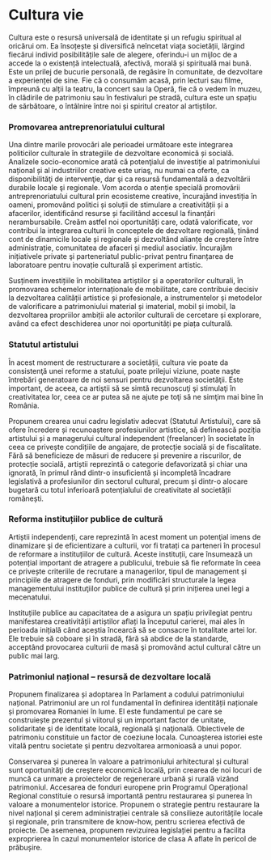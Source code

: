 # Cultura vie
Cultura este o resursă universală de identitate și un refugiu spiritual al oricărui om. Ea însoțește și diversifică neîncetat viața societății, lărgind fiecărui individ posibilitățile sale de alegere, oferindu-i un mijloc de a accede la o existență intelectuală, afectivă, morală și spirituală mai bună. Este un prilej de bucurie personală, de regăsire în comunitate, de dezvoltare a experienței de sine. Fie că o consumăm acasă, prin lecturi sau filme, împreună cu alții la teatru, la concert sau la Operă, fie că o vedem în muzeu, în clădirile de patrimoniu sau în festivaluri pe stradă, cultura este un spațiu de sărbătoare, o întâlnire între noi și spiritul creator al artiștilor.

### Promovarea antreprenoriatului cultural
Una dintre marile provocări ale perioadei următoare este integrarea politicilor culturale în strategiile de dezvoltare economică și socială. Analizele socio-economice arată că potenţialul de investiție al patrimoniului național și al industriilor creative este uriaş, nu numai ca oferte, ca disponibilităţi de intervenţie, dar şi ca resursă fundamentală a dezvoltării durabile locale şi regionale. Vom acorda o atenție specială promovării antreprenoriatului cultural prin ecosisteme creative, încurajând investiția în oameni, promovând politici și soluții de stimulare a creativității și a afacerilor, identificând resurse și facilitând accesul la finanțări nerambursabile. Creăm astfel noi oportunități care, odată valorificate, vor contribui la integrarea culturii în conceptele de dezvoltare regională, ținând cont de dinamicile locale și regionale și dezvoltând alianțe de creștere între administrație, comunitatea de afaceri și mediul asociativ. Încurajăm inițiativele private şi parteneriatul public-privat pentru finanțarea de laboratoare pentru inovație culturală și experiment artistic.

Susținem investițiile în mobilitatea artiștilor și a operatorilor culturali, în promovarea schemelor internaționale de mobilitate, care contribuie decisiv la dezvoltarea calității artistice și profesionale, a instrumentelor și metodelor de valorificare a patrimoniului material și imaterial, mobil și imobil, la dezvoltarea propriilor ambiții ale actorilor culturali de cercetare și explorare, având ca efect deschiderea unor noi oportunități pe piața culturală.

### Statutul artistului
În acest moment de restructurare a societății, cultura vie poate da consistenţă unei reforme a statului, poate prilejui viziune, poate naşte întrebări generatoare de noi sensuri pentru dezvoltarea societăţii. Este important, de aceea, ca artiştii să se simtă recunoscuţi şi stimulaţi în creativitatea lor, ceea ce ar putea să ne ajute pe toţi să ne simţim mai bine în România.

Propunem crearea unui cadru legislativ adecvat (Statutul Artistului), care să ofere încredere și recunoaștere profesiunilor artistice, să definească poziția artistului și a managerului cultural independent (freelancer) în societate în ceea ce privește condițiile de angajare, de protecție socială și de fiscalitate. Fără să beneficieze de măsuri de reducere și prevenire a riscurilor, de protecție socială, artiștii reprezintă o categorie defavorizată și chiar una ignorată, în primul rând dintr-o insuficientă și incompletă încadrare legislativă a profesiunilor din sectorul cultural, precum și dintr-o alocare bugetară cu totul inferioară potențialului de creativitate al societății românești.

### Reforma instituțiilor publice de cultură
Artiștii independenți, care reprezintă în acest moment un potenţial imens de dinamizare şi de eficientizare a culturii, vor fi tratați ca parteneri în procesul de reformare a instituțiilor de cultură. Aceste instituții, care însumează un potențial important de atragere a publicului, trebuie să fie reformate în ceea ce privește criteriile de recrutare a managerilor, tipul de management și principiile de atragere de fonduri, prin modificări structurale la legea managementului instituţiilor publice de cultură și prin inițierea unei legi a mecenatului.

Instituțiile publice au capacitatea de a asigura un spațiu privilegiat pentru manifestarea creativității artiștilor aflați la începutul carierei, mai ales în perioada inițială când aceștia încearcă să se consacre în totalitate artei lor. Ele trebuie să coboare și în stradă, fără să abdice de la standarde, acceptând provocarea culturii de masă şi promovând actul cultural către un public mai larg.

### Patrimoniul național – resursă de dezvoltare locală
Propunem finalizarea și adoptarea în Parlament a codului patrimoniului național. Patrimoniul are un rol fundamental în definirea identității naționale și promovarea Romaniei în lume. El este fundamentul pe care se construiește prezentul și viitorul și un important factor de unitate, solidaritate şi de identitate locală, regională şi naţională. Obiectivele de patrimoniu constituie un factor de coeziune locala. Cunoașterea istoriei este vitală pentru societate și pentru dezvoltarea armonioasă a unui popor.

Conservarea și punerea în valoare a patrimoniului arhitectural și cultural sunt  oportunităţi de creştere economică locală, prin crearea de noi locuri de muncă ca urmare a proiectelor de regenerare urbană și rurală vizând patrimoniul. Accesarea de fonduri europene prin Programul Operațional Regional constituie o resursă importantă pentru restaurarea și punerea în valoare a monumentelor istorice. Propunem o strategie pentru restaurare la nivel național și cerem administrației centrale să consilieze autoritățile locale și regionale, prin transmitere de know-how, pentru scrierea efectivă de proiecte. De asemenea, propunem revizuirea legislației pentru a facilita exproprierea în cazul monumentelor istorice de clasa A aflate în pericol de prăbușire.
